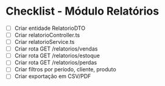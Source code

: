 # Checklist - Módulo Relatórios

- [ ] Criar entidade RelatorioDTO
- [ ] Criar relatorioController.ts
- [ ] Criar relatorioService.ts
- [ ] Criar rota GET /relatorios/vendas
- [ ] Criar rota GET /relatorios/estoque
- [ ] Criar rota GET /relatorios/perdas
- [ ] Criar filtros por período, cliente, produto
- [ ] Criar exportação em CSV/PDF
